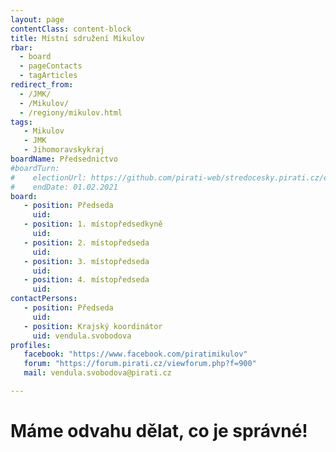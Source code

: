 ```yaml
---
layout: page
contentClass: content-block
title: Místní sdružení Mikulov
rbar:
  - board
  - pageContacts
  - tagArticles
redirect_from:
  - /JMK/
  - /Mikulov/
  - /regiony/mikulov.html
tags:
   - Mikulov
   - JMK
   - Jihomoravskykraj
boardName: Předsednictvo
#boardTurn:
#    electionUrl: https://github.com/pirati-web/stredocesky.pirati.cz/edit/master/kladno/index.md
#    endDate: 01.02.2021
board:
   - position: Předseda
     uid: 
   - position: 1. místopředsedkyně
     uid: 
   - position: 2. místopředseda
     uid: 
   - position: 3. místopředseda
     uid: 
   - position: 4. místopředseda
     uid: 
contactPersons:
   - position: Předseda
     uid: 
   - position: Krajský koordinátor
     uid: vendula.svobodova
profiles:
   facebook: "https://www.facebook.com/piratimikulov"
   forum: "https://forum.pirati.cz/viewforum.php?f=900"
   mail: vendula.svobodova@pirati.cz

---
```


# Máme odvahu dělat, co je správné!
